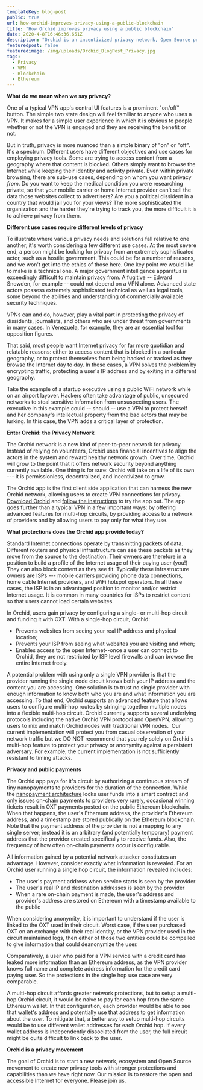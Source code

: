```yaml
---
templateKey: blog-post
public: true
url: how-orchid-improves-privacy-using-a-public-blockchain
title: "How Orchid improves privacy using a public blockchain"
date: 2020-4-8T16:46:36.651Z
description: "Orchid is an incentivized privacy network, Open Source project, and consumer VPN service aimed to deliver new levels of privacy. But what does privacy mean? How private is Orchid, which relies on pseudo-anonymous payments on Ethereum?"
featuredpost: false
featuredimage: /img/uploads/Orchid_BlogPost_Privacy.jpg
tags:
  - Privacy
  - VPN
  - Blockchain
  - Ethereum
---
```


**What do we mean when we say privacy?**

One of a typical VPN app's central UI features is a prominent "on/off" button. The simple two state design will feel familiar to anyone who uses a VPN. It makes for a simple user experience in which it is obvious to people whether or not the VPN is engaged and they are receiving the benefit or not.

But in truth, privacy is more nuanced than a simple binary of "on" or "off". It's a spectrum. Different users have different objectives and use cases for employing privacy tools. Some are trying to access content from a geography where that content is blocked. Others simply want to browse the Internet while keeping their identity and activity private. Even within private browsing, there are sub-use cases, depending on whom you want privacy *from*. Do you want to keep the medical condition you were researching private, so that your mobile carrier or home Internet provider can't sell the data those websites collect to advertisers? Are you a political dissident in a country that would jail you for your views? The more sophisticated the organization and the harder they're trying to track you, the more difficult it is to achieve privacy from them.

**Different use cases require different levels of privacy**

To illustrate where various privacy needs and solutions fall relative to one another, it's worth considering a few different use cases. At the most severe end, a person might be looking for privacy from an extremely sophisticated actor, such as a hostile government. This could be for a number of reasons, and we won't get into the ethics of those here. One key point we would like to make is a technical one. A major government intelligence apparatus is exceedingly difficult to maintain privacy from. A fugitive -- Edward Snowden, for example -- could not depend on a VPN alone. Advanced state actors possess extremely sophisticated technical as well as legal tools, some beyond the abilities and understanding of commercially available security techniques.

VPNs can and do, however, play a vital part in protecting the privacy of dissidents, journalists, and others who are under threat from governments in many cases. In Venezuela, for example, they are an essential tool for opposition figures.

That said, most people want Internet privacy for far more quotidian and relatable reasons: either to access content that is blocked in a particular geography, or to protect themselves from being hacked or tracked as they browse the Internet day to day. In these cases, a VPN solves the problem by encrypting traffic, protecting a user's IP address and by exiting in a different geography.

Take the example of a startup executive using a public WiFi network while on an airport layover. Hackers often take advantage of public, unsecured networks to steal sensitive information from unsuspecting users. The executive in this example could -- should -- use a VPN to protect herself and her company's intellectual property from the bad actors that may be lurking. In this case, the VPN adds a critical layer of protection.

**Enter Orchid: the Privacy Network**

The Orchid network is a new kind of peer-to-peer network for privacy. Instead of relying on volunteers, Orchid uses financial incentives to align the actors in the system and reward healthy network growth. Over time, Orchid will grow to the point that it offers network security beyond anything currently available. One thing is for sure: Orchid will take on a life of its own --- it is permissionless, decentralized, and incentivized to grow.

The Orchid app is the first client side application that can harness the new Orchid network, allowing users to create VPN connections for privacy. [Download Orchid](https://www.orchid.com/download) and [follow the instructions](https://www.orchid.com/join) to try the app out. The app goes further than a typical VPN in a few important ways: by offering advanced features for multi-hop circuits, by providing access to a network of providers and by allowing users to pay only for what they use.

**What protections does the Orchid app provide today?**

Standard Internet connections operate by transmitting packets of data. Different routers and physical infrastructure can see these packets as they move from the source to the destination. Their owners are therefore in a position to build a profile of the Internet usage of their paying user (you!) They can also block content as they see fit. Typically these infrastructure owners are ISPs --- mobile carriers providing phone data connections, home cable Internet providers, and WiFi hotspot operators. In all these cases, the ISP is in an advantaged position to monitor and/or restrict Internet usage. It is common in many countries for ISPs to restrict content so that users cannot load certain websites.

In Orchid, users gain privacy by configuring a single- or multi-hop circuit and funding it with OXT. With a single-hop circuit, Orchid:

-   Prevents websites from seeing your real IP address and physical location;
-   Prevents your ISP from seeing what websites you are visiting and when;
-   Enables access to the open Internet--once a user can connect to Orchid, they are not restricted by ISP level firewalls and can browse the entire Internet freely.

A potential problem with using only a single VPN provider is that the provider running the single node circuit knows both your IP address and the content you are accessing. One solution is to trust no single provider with enough information to know both who you are and what information you are accessing. To that end, Orchid supports an advanced feature that allows users to configure multi-hop routes by stringing together multiple nodes into a flexible multi-hop circuit. Orchid currently supports several underlying protocols including the native Orchid VPN protocol and OpenVPN, allowing users to mix and match Orchid nodes with traditional VPN nodes.  Our current implementation will protect you from casual observation of your network traffic but we DO NOT recommend that you rely solely on Orchid's multi-hop feature to protect your privacy or anonymity against a persistent adversary. For example, the current implementation is not sufficiently resistant to timing attacks.

**Privacy and public payments**

The Orchid app pays for it's circuit by authorizing a continuous stream of tiny nanopayments to providers for the duration of the connection. While the [nanopayment architecture](https://blog.orchid.com/introducing-nanopayments) locks user funds into a smart contract and only issues on-chain payments to providers very rarely, occasional winning tickets result in OXT payments posted on the public Ethereum blockchain. When that happens, the user's Ethereum address, the provider's Ethereum address, and a timestamp are stored publically on the Ethereum blockchain. Note that the payment address of the provider is not a mapping to any single server; instead it is an arbitrary (and potentially temporary) payment address that the provider created specifically to receive funds. Also, the frequency of how often on-chain payments occur is configurable.

All information gained by a potential network attacker constitutes an advantage. However, consider exactly what information is revealed. For an Orchid user running a single hop circuit, the information revealed includes: 

-   The user's payment address when service starts is seen by the provider
-   The user's real IP and destination addresses is seen by the provider
-   When a rare on-chain payment is made, the user's address and provider's address are stored on Ethereum with a timestamp available to the public

When considering anonymity, it is important to understand if the user is linked to the OXT used in their circuit. Worst case, if the user purchased OXT on an exchange with their real identity, or the VPN provider used in the circuit maintained logs, then either of those two entities could be compelled to give information that could deanonymize the user.

Comparatively, a user who paid for a VPN service with a credit card has leaked more information than an Ethereum address, as the VPN provider knows full name and complete address information for the credit card paying user. So the protections in the single hop use case are very comparable.

A multi-hop circuit affords greater network protections, but to setup a multi-hop Orchid circuit, it would be naive to pay for each hop from the same Ethereum wallet. In that configuration, each provider would be able to see that wallet's address and potentially use that address to get information about the user. To mitigate that, a better way to setup multi-hop circuits would be to use different wallet addresses for each Orchid hop. If every wallet address is independently dissociated from the user, the full circuit might be quite difficult to link back to the user.

**Orchid is a privacy movement**

The goal of Orchid is to start a new network, ecosystem and Open Source movement to create new privacy tools with stronger protections and capabilities than we have right now. Our mission is to restore the open and accessible Internet for everyone. Please join us.